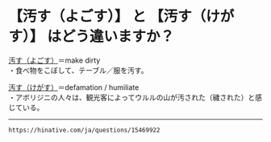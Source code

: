 # 【汚す（よごす）】 と 【汚す（けがす）】 はどう違いますか？


[汚す（よごす）](よごす（汚す）)＝make dirty  
・食べ物をこぼして、テーブル／服を汚す。  
  
[汚す（けがす）](けがす（汚す／穢す）)＝defamation / humiliate  
・アボリジニの人々は、観光客によってウルルの山が汚された（穢された）と感じている。

---
`https://hinative.com/ja/questions/15469922`